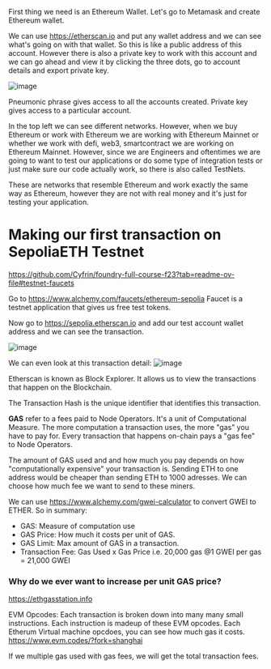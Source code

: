 First thing we need is an Ethereum Wallet. Let's go to Metamask and create Ethereum wallet.

We can use https://etherscan.io and put any wallet address and we can see what's going on with that wallet. So this is like a public address of this account. However there is also a private key to work with this account and we can go ahead and view it by clicking the three dots, go to account details and export private key.

![image](https://github.com/vivekprm/solidity-smart-contract/assets/2403660/012e5ddf-5f28-44ab-879e-cd1bbdb3d464)

Pneumonic phrase gives access to all the accounts created. Private key gives access to a particular account.

In the top left we can see different networks. However, when we buy Ethereum or work with Ethereum we are working with Ethereum Mainnet or whether we work with defi, web3, smartcontract we are working on Ethereum Mainnet. However, since we are Engineers and oftentimes we are going to want to test our applications or do some type of integration tests or just make sure our code actually work, so there is also called TestNets.

These are networks that resemble Ethereum and work exactly the same way as Ethereum, however they are not with real money and it's just for testing your application.

# Making our first transaction on SepoliaETH Testnet
https://github.com/Cyfrin/foundry-full-course-f23?tab=readme-ov-file#testnet-faucets

Go to https://www.alchemy.com/faucets/ethereum-sepolia
Faucet is a testnet application that gives us free test tokens.

Now go to https://sepolia.etherscan.io and add our test account wallet address and we can see the transaction.

![image](https://github.com/vivekprm/solidity-smart-contract/assets/2403660/d36bf2de-4e42-4c78-a974-d3caa17b22dd)

We can even look at this transaction detail:
![image](https://github.com/vivekprm/solidity-smart-contract/assets/2403660/aaf29517-061a-4382-9275-1d754c7f5688)

Etherscan is known as Block Explorer. It allows us to view the transactions that happen on the Blockchain.

The Transaction Hash is the unique identifier that identifies this transaction.

**GAS** refer to a fees paid to Node Operators. It's a unit of Computational Measure. The more computation a transaction uses, the more "gas" you have to pay for. 
Every transaction that happens on-chain pays a "gas fee" to Node Operators.

The amount of GAS used and and how much you pay depends on how "computationally expensive" your transaction is.
Sending ETH to one address would be cheaper than sending ETH to 1000 adresses. We can choose how much fee we want to send to these miners.

We can use https://www.alchemy.com/gwei-calculator to convert GWEI to ETHER. So in summary:
- GAS: Measure of computation use
- GAS Price: How much it costs per unit of GAS.
- GAS Limit: Max amount of GAS  in a transaction.
- Transaction Fee: Gas Used x Gas Price i.e. 20,000 gas @1 GWEI per gas = 21,000 GWEI

### Why do we ever want to increase per unit GAS price?
https://ethgasstation.info

EVM Opcodes: Each transaction is broken down into many many small instructions. Each instruction is madeup of these EVM opcodes. Each Etherum Virtual machine opcdoes, you can see how much gas it costs.
https://www.evm.codes/?fork=shanghai

If we multiple gas used with gas fees, we will get the total transaction fees.

